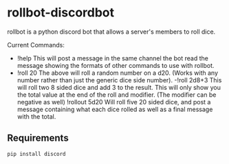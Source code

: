 # rollbot-discordbot

rollbot is a python discord bot that allows a server's members to roll dice.

Current Commands:
- !help
This will post a message in the same channel the bot read the message showing the formats of other commands to use with rollbot.
- !roll 20
The above will roll a random number on a d20. (Works with any number rather than just the generic dice side number).
-!roll 2d8+3
This will roll two 8 sided dice and add 3 to the result. This will only show you the total value at the end of the roll and modifier. (The modifier can be negative as well)
!rollout 5d20
Will roll five 20 sided dice, and post a message containing what each dice rolled as well as a final message with the total.


## Requirements
```pip install discord```
